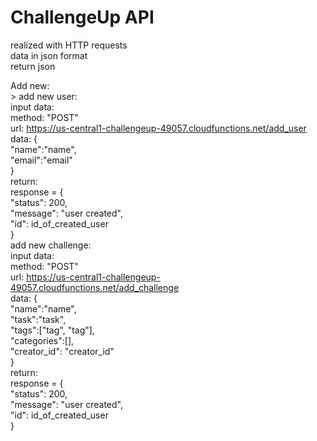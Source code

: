# ChallengeUp API

realized with HTTP requests<br/>
data in json format<br/>
return json<br/>

Add new:<br/>
	> add new user:<br/>
		input data:<br/>
			method: "POST"<br/>
			url: https://us-central1-challengeup-49057.cloudfunctions.net/add_user<br>
			data: {<br/>
   				"name":"name",<br/>
    			"email":"email"<br/>
			}<br/>
		return:<br/>
			response = {<br/>
        		"status": 200,<br/>
        		"message": "user created",<br/>
        		"id": id_of_created_user<br/>
    		}<br/>
	add new challenge:<br/>
		input data:<br/>
			method: "POST"<br/>
			url: https://us-central1-challengeup-49057.cloudfunctions.net/add_challenge<br/>
			data: {<br/>
				"name":"name",<br/>
   				"task":"task",<br/>
   				"tags":["tag", "tag"],<br/>
   				"categories":[],<br/>
   				"creator_id": "creator_id"<br/>
			}<br/>
		return:<br/>
			response = {<br/>
        		"status": 200,<br/>
        		"message": "user created",<br/>
        		"id": id_of_created_user<br/>
    		}<br/>

